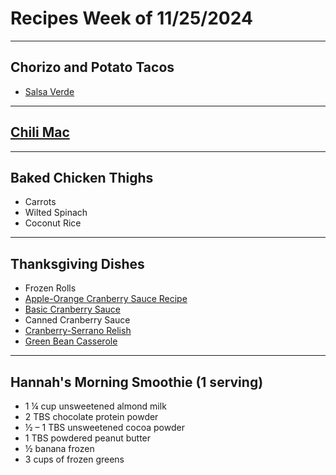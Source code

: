 # Recipes Week of 11/25/2024

---

## Chorizo and Potato Tacos
- [Salsa Verde](./salsaVerde.md)

---

## [Chili Mac](./onePotChiliMac.md)

---

## Baked Chicken Thighs

- Carrots
- Wilted Spinach
- Coconut Rice

---

## Thanksgiving Dishes

- Frozen Rolls
- [Apple-Orange Cranberry Sauce Recipe](https://www.seriouseats.com/apple-orange-cranberry-sauce-recipe?print)
- [Basic Cranberry Sauce](https://www.seriouseats.com/the-food-lab-thanksgiving-special-the-worlds-easiest-cranberry-sauce?print)
- Canned Cranberry Sauce
- [Cranberry-Serrano Relish](https://www.foodnetwork.com/recipes/bobby-flay/cranberry-serrano-relish-recipe-2109232)
- [Green Bean Casserole](https://www.thepioneerwoman.com/food-cooking/recipes/a11889/green-bean-casserole/)

---

## Hannah's Morning Smoothie (1 serving)

- 1 ¼ cup unsweetened almond milk
- 2 TBS chocolate protein powder
- ½ – 1 TBS unsweetened cocoa powder
- 1 TBS powdered peanut butter
- ½ banana frozen
- 3 cups of frozen greens